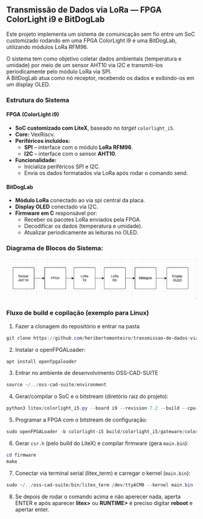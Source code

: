 ## Transmissão de Dados via LoRa — FPGA ColorLight i9 e BitDogLab

Este projeto implementa um sistema de comunicação sem fio entre um SoC customizado rodando em uma FPGA ColorLight i9 e uma BitDogLab, utilizando módulos LoRa RFM96.

O sistema tem como objetivo coletar dados ambientais (temperatura e umidade) por meio de um sensor AHT10 via I2C e transmiti-los periodicamente pelo módulo LoRa via SPI.  
A BitDogLab atua como nó receptor, recebendo os dados e exibindo-os em um display OLED.

### Estrutura do Sistema

#### FPGA (ColorLight i9)
- **SoC customizado com LiteX**, baseado no *target* `colorlight_i5`.
- **Core:** VexRiscv.
- **Periféricos incluídos:**
  - **SPI** – interface com o módulo **LoRa RFM96**.  
  - **I2C** – interface com o sensor **AHT10**.  
- **Funcionalidade:**  
  - Inicializa periféricos SPI e I2C.    
  - Envia os dados formatados via LoRa após rodar o comando send.

#### BitDogLab
- **Módulo LoRa** conectado ao via spi central da placa.
- **Display OLED** conectado via I2C.
- **Firmware em C** responsável por:
  - Receber os pacotes LoRa enviados pela FPGA.
  - Decodificar os dados (temperatura e umidade).
  - Atualizar periodicamente as leituras no OLED.

### Diagrama de Blocos do Sistema:

![Diagrama de blocos do sistema](img/image.png)

### Fluxo de build e copilação (exemplo para Linux)

1. Fazer a clonagem do repositório e entrar na pasta

```powershell
git clone https://github.com/heribertomonteiro/transmissao-de-dados-via-LoRa.git
```

2. Instalar o openFPGALoader:

```powershell
apt install openfpgaloader
```

3. Entrar no ambiente de desenvolvimento OSS-CAD-SUITE

```powershell
source ~/../oss-cad-suite/environment
```

4. Gerar/compilar o SoC e o bitstream (diretório raiz do projeto):

```powershell
python3 litex/colorlight_i5.py --board i9 --revision 7.2 --build --cpu-type=picorv32 --ecppack-compress
```

5. Programar a FPGA com o bitstream de configuração:

```powershell
sudo openFPGALoader -b colorlight-i5 build/colorlight_i5/gateware/colorlight_i5.bit
```

6. Gerar `csr.h` (pelo build do LiteX) e compilar firmware (gera `main.bin`):

```powershell
cd firmware
make
```

7. Conectar via terminal serial (litex_term) e carregar o kernel (`main.bin`):

```powershell
sudo ~/../oss-cad-suite/bin/litex_term /dev/ttyACM0 --kernel main.bin
```

8. Se depois de rodar o comando acima e não aperecer nada, aperta ENTER e após aparecer **litex>** ou **RUNTIME>** é preciso digitar **reboot** e apertar enter.
